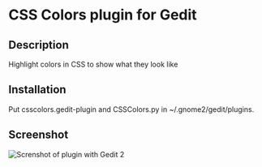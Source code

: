 # CSS Colors plugin for Gedit

## Description

Highlight colors in CSS to show what they look like


## Installation

Put csscolors.gedit-plugin and CSSColors.py in ~/.gnome2/gedit/plugins.


## Screenshot

![Screnshot of plugin with Gedit 2](raw/master/doc/screenshot.png)
